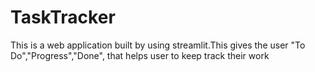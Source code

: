 # TaskTracker
This is a web application built by using streamlit.This gives the user "To Do","Progress","Done", that helps user to keep track their work
